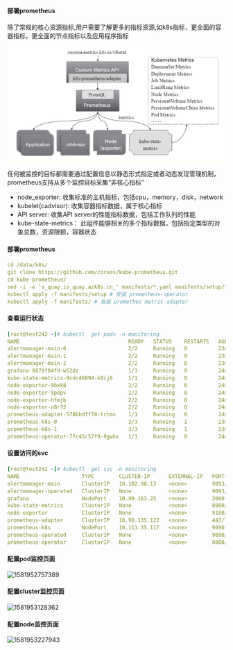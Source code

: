 #### 部署prometheus

除了常规的核心资源指标,用户需要了解更多的指标资源,如k8s指标，更全面的容器指标，更全面的节点指标以及应用程序指标

 ![img](./image/1344156-20190525114022312-1749983419.png)

任何被监控的目标都需要通过配置信息以静态形式指定或者动态发现管理机制，prometheus支持从多个监控目标采集“非核心指标”

- node_exporter: 收集标准的主机指标，包括cpu，memory，disk，network
- kubelet(cadvisor): 收集容器指标数据，属于核心指标
- API server: 收集API server的性能指标数据，包括工作队列的性能
- kube-state-metrics： 此组件能够相关的多个指标数据，包括指定类型的对象总数，资源限额，容器状态



#### 部署prometheus

```yaml
cd /data/k8s/
git clone https://github.com/coreos/kube-prometheus.git
cd kube-prometheus/
sed -i -e 's_quay.io_quay.azk8s.cn_' manifests/*.yaml manifests/setup/*.yaml 
kubectl apply -f manifests/setup # 安装 prometheus-operator
kubectl apply -f manifests/ # 安装 promethes metric adapter
```



#### 查看运行状态

```yaml
[root@test242 ~]# kubectl  get pods -n monitoring
NAME                                   READY   STATUS    RESTARTS   AGE
alertmanager-main-0                    2/2     Running   0          23m
alertmanager-main-1                    2/2     Running   0          23m
alertmanager-main-2                    2/2     Running   0          23m
grafana-8878f84fd-w52dz                1/1     Running   0          24m
kube-state-metrics-9cdc46894-k8cj6     1/1     Running   0          24m
node-exporter-9bxk8                    2/2     Running   0          24m
node-exporter-9pdpv                    2/2     Running   0          24m
node-exporter-hfmjb                    2/2     Running   0          24m
node-exporter-n8r72                    2/2     Running   0          24m
prometheus-adapter-578bbdff78-trtms    1/1     Running   0          24m
prometheus-k8s-0                       3/3     Running   1          23m
prometheus-k8s-1                       3/3     Running   1          23m
prometheus-operator-77c45c57f9-9gwkx   1/1     Running   0          24m
```



#### 设置访问的svc

```yaml
[root@test242 ~]# kubectl  get svc -n monitoring
NAME                    TYPE        CLUSTER-IP      EXTERNAL-IP   PORT(S)                      AGE
alertmanager-main       ClusterIP   10.102.98.13    <none>        9093/TCP                     4h16m
alertmanager-operated   ClusterIP   None            <none>        9093/TCP,9094/TCP,9094/UDP   4h16m
grafana                 NodePort    10.99.163.25    <none>        3000:31762/TCP               4h16m
kube-state-metrics      ClusterIP   None            <none>        8080/TCP,8081/TCP            4h16m
node-exporter           ClusterIP   None            <none>        9100/TCP                     4h16m
prometheus-adapter      ClusterIP   10.98.135.122   <none>        443/TCP                      4h16m
prometheus-k8s          NodePort    10.111.35.117   <none>        9090:30088/TCP               4h16m
prometheus-operated     ClusterIP   None            <none>        9090/TCP                     4h16m
prometheus-operator     ClusterIP   None            <none>        8080/TCP                     4h16m
```



#### 配置pod监控页面

![1581952757389](C:\Users\Administrator\Desktop\kubernetes\image\1581952757389.png)



#### 配置cluster监控页面

![1581953128362](C:\Users\Administrator\Desktop\kubernetes\image\1581953128362.png)



#### 配置node监控页面

![1581953227943](C:\Users\Administrator\Desktop\kubernetes\image\1581953227943.png)



